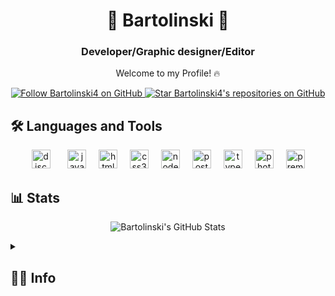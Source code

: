 <h1 align="center">💙 Bartolinski 💙</h1>
<h3 align="center">Developer/Graphic designer/Editor</h3>

<p align="center">Welcome to my Profile! 🔥</p>

<p align="center">
  <a href="https://github.com/Bartolinski4">
    <img src="https://img.shields.io/github/followers/Bartolinski4?style=for-the-badge&logo=github&logoColor=white&color=blue&labelColor=blue&cacheSeconds=3600"
      alt="Follow Bartolinski4 on GitHub" />
  </a>
  <a href="https://github.com/Bartolinski4?tab=stars">
    <img src="https://img.shields.io/github/stars/Bartolinski4?style=for-the-badge&logo=github&logoColor=white&color=2b7a4d&labelColor=2b7a4d&cacheSeconds=3600"
      alt="Star Bartolinski4's repositories on GitHub" />
  </a>
</p>

## 🛠 Languages and Tools
<div align="center">
  <img src="https://cdn.jsdelivr.net/gh/devicons/devicon/icons/discordjs/discordjs-original.svg" height="30" alt="discordjs logo"  />
  <img width="20" />
  <img src="https://cdn.jsdelivr.net/gh/devicons/devicon/icons/javascript/javascript-original.svg" height="30" alt="javascript logo"  />
  <img width="12" />
  <img src="https://cdn.jsdelivr.net/gh/devicons/devicon/icons/html5/html5-original.svg" height="30" alt="html5 logo"  />
  <img width="12" />
  <img src="https://cdn.jsdelivr.net/gh/devicons/devicon/icons/css3/css3-original.svg" height="30" alt="css3 logo"  />
  <img width="12" />
  <img src="https://cdn.jsdelivr.net/gh/devicons/devicon/icons/nodejs/nodejs-original.svg" height="30" alt="nodejs logo"  />
  <img width="12" />
  <img src="https://cdn.jsdelivr.net/gh/devicons/devicon/icons/postgresql/postgresql-original.svg" height="30" alt="postgresql logo"  />
  <img width="12" />
  <img src="https://cdn.jsdelivr.net/gh/devicons/devicon/icons/typescript/typescript-original.svg" height="30" alt="typescript logo"  />
  <img width="12" />
  <img src="https://cdn.jsdelivr.net/gh/devicons/devicon/icons/photoshop/photoshop-plain.svg" height="30" alt="photoshop logo"  />
  <img width="12" />
  <img src="https://cdn.jsdelivr.net/gh/devicons/devicon/icons/premierepro/premierepro-plain.svg" height="30" alt="premierepro logo"  />
</div>

## 📊 Stats

<p align="center">
  <img src="https://github-readme-stats.vercel.app/api?username=Bartolinski4&show_icons=true&theme=radical&cacheSeconds=3600"
    alt="Bartolinski's GitHub Stats" />
</p>

<details>
  <summary><h2>👨‍💻 Info</h2></summary>
  <p align="center">I am the owner of a bot discord, <a href="https://discord.gg/FzgZGWuxp4">RifeBOT</a>! 🤖</p>
</details>
